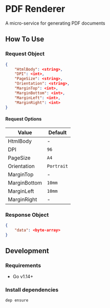 # PDF Renderer

A micro-service for generating PDF documents

## How To Use

### Request Object
```json
{
    "HtmlBody": <string>,
    "DPI": <int>,
    "PageSize": <string>,
    "Orientation": <string>,
    "MarginTop": <int>,
    "MarginBottom": <int>,
    "MarginLeft": <int>,
    "MarginRight": <int>
}
```

#### Request Options

Value | Default 
--- | ---
HtmlBody | -
DPI | `96`
PageSize | `A4`
Orientation | `Portrait`
MarginTop | -
MarginBottom | `10mm`
MarginLeft | `10mm`
MarginRight | -

### Response Object
```json
{
    "data": <byte-array>
}
```

## Development

### Requirements

- Go v1.14+

### Install dependencies

```
dep ensure
```

